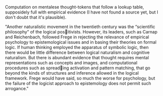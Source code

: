 
Computation on mentalese thought-tokens that follow a lookup table, supposidely full with empirical evidence (I have not found a source yet, but I don't doubt that it's plausible).


"Another naturalistic movement in the twentieth century was the “scientific philosophy” of the logical positivists. However, its leaders, such as Carnap and Reichenbach, followed Frege in rejecting the relevance of empirical psychology to epistemological issues and in basing their theories on formal logic. If human thinking employed the apparatus of symbolic logic, then there would be little difference between logical naturalism and cognitive naturalism. But there is abundant evidence that thought requires mental representations such as concepts and images, and computational procedures such as spreading activation and pattern matching, that go beyond the kinds of structures and inference allowed in the logical framework. Frege would have said, so much the worse for psychology, but the failure of the logicist approach to epistemology does not permit such arrogance."